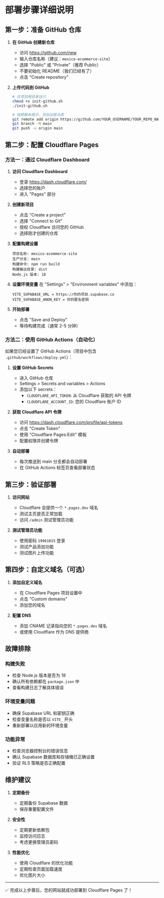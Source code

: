 # 部署步骤详细说明

## 第一步：准备 GitHub 仓库

1. **在 GitHub 创建新仓库**
   - 访问 https://github.com/new
   - 输入仓库名称（建议：`mexico-ecommerce-site`）
   - 选择 "Public" 或 "Private"（推荐 Public）
   - 不要初始化 README（我们已经有了）
   - 点击 "Create repository"

2. **上传代码到 GitHub**
   ```bash
   # 在项目根目录运行
   chmod +x init-github.sh
   ./init-github.sh
   
   # 按照脚本提示，添加远程仓库
   git remote add origin https://github.com/YOUR_USERNAME/YOUR_REPO_NAME.git
   git branch -M main
   git push -u origin main
   ```

## 第二步：配置 Cloudflare Pages

### 方法一：通过 Cloudflare Dashboard

1. **访问 Cloudflare Dashboard**
   - 登录 https://dash.cloudflare.com/
   - 选择您的账户
   - 进入 "Pages" 部分

2. **创建新项目**
   - 点击 "Create a project"
   - 选择 "Connect to Git"
   - 授权 Cloudflare 访问您的 GitHub
   - 选择刚才创建的仓库

3. **配置构建设置**
   ```
   项目名称: mexico-ecommerce-site
   生产分支: main
   构建命令: npm run build
   构建输出目录: dist
   Node.js 版本: 18
   ```

4. **设置环境变量**
   在 "Settings" > "Environment variables" 中添加：
   ```
   VITE_SUPABASE_URL = https://你的项目.supabase.co
   VITE_SUPABASE_ANON_KEY = 你的匿名密钥
   ```

5. **开始部署**
   - 点击 "Save and Deploy"
   - 等待构建完成（通常 2-5 分钟）

### 方法二：使用 GitHub Actions（自动化）

如果您已经设置了 GitHub Actions（项目中包含 `.github/workflows/deploy.yml`）：

1. **设置 GitHub Secrets**
   - 进入 GitHub 仓库
   - Settings > Secrets and variables > Actions
   - 添加以下 secrets：
     - `CLOUDFLARE_API_TOKEN`: 从 Cloudflare 获取的 API 令牌
     - `CLOUDFLARE_ACCOUNT_ID`: 您的 Cloudflare 账户 ID

2. **获取 Cloudflare API 令牌**
   - 访问 https://dash.cloudflare.com/profile/api-tokens
   - 点击 "Create Token"
   - 使用 "Cloudflare Pages:Edit" 模板
   - 配置权限并创建令牌

3. **自动部署**
   - 每次推送到 main 分支都会自动部署
   - 在 GitHub Actions 标签页查看部署状态

## 第三步：验证部署

1. **访问网站**
   - Cloudflare 会提供一个 `*.pages.dev` 域名
   - 测试主页是否正常加载
   - 访问 `/admin` 测试管理员功能

2. **测试管理员功能**
   - 使用密码 `19961015` 登录
   - 测试产品添加功能
   - 测试图片上传功能

## 第四步：自定义域名（可选）

1. **添加自定义域名**
   - 在 Cloudflare Pages 项目设置中
   - 点击 "Custom domains"
   - 添加您的域名

2. **配置 DNS**
   - 添加 CNAME 记录指向您的 `*.pages.dev` 域名
   - 或使用 Cloudflare 作为 DNS 提供商

## 故障排除

### 构建失败
- 检查 Node.js 版本是否为 18
- 确认所有依赖都在 `package.json` 中
- 查看构建日志了解具体错误

### 环境变量问题
- 确保 Supabase URL 和密钥正确
- 检查变量名称是否以 `VITE_` 开头
- 重新部署以应用新的环境变量

### 功能异常
- 检查浏览器控制台的错误信息
- 确认 Supabase 数据库和存储桶已正确设置
- 验证 RLS 策略是否正确配置

## 维护建议

1. **定期备份**
   - 定期备份 Supabase 数据
   - 保存重要配置文件

2. **安全性**
   - 定期更新依赖包
   - 监控访问日志
   - 考虑更换管理员密码

3. **性能优化**
   - 使用 Cloudflare 的优化功能
   - 定期检查页面加载速度
   - 优化图片大小

---

✅ 完成以上步骤后，您的网站就成功部署到 Cloudflare Pages 了！
